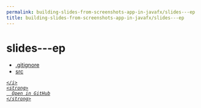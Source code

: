 ```yaml
---
permalink: building-slides-from-screenshots-app-in-javafx/slides---ep
title: building-slides-from-screenshots-app-in-javafx/slides---ep
---
```


# slides---ep
<ul>
  <li>
    <a href=".gitignore">
      .gitignore
    </a>
  </li>
  <li>
    <a href="src">
      src
    </a>
  </li>
</ul>
<div class="social open-gh-btn my-4">
  <a class="btn btn-github" href="https://github.com/tobiasbriones/blog/tree/main/swe/dev/java/javafx/drawing/productivity/building-slides-from-screenshots-app-in-javafx/slides---ep" target="_blank">
    <i class="fab fa-github">
      
    </i>
    <strong>
      Open in GitHub
    </strong>
  </a>
</div>